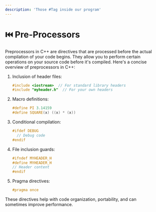 ```yaml
---
description: 'Those #Tag inside our program'
---
```


# ⏮️ Pre-Processors

Preprocessors in C++ are directives that are processed before the actual compilation of your code begins. They allow you to perform certain operations on your source code before it's compiled. Here's a concise overview of preprocessors in C++:

1.  Inclusion of header files:

    ```cpp
    #include <iostream>  // For standard library headers
    #include "myheader.h"  // For your own headers
    ```
2.  Macro definitions:

    ```cpp
    #define PI 3.14159
    #define SQUARE(x) ((x) * (x))
    ```
3.  Conditional compilation:

    ```cpp
    #ifdef DEBUG
      // Debug code
    #endif
    ```
4.  File inclusion guards:

    ```cpp
    #ifndef MYHEADER_H
    #define MYHEADER_H
    // Header content
    #endif
    ```
5.  Pragma directives:

    ```cpp
    #pragma once
    ```

These directives help with code organization, portability, and can sometimes improve performance.
